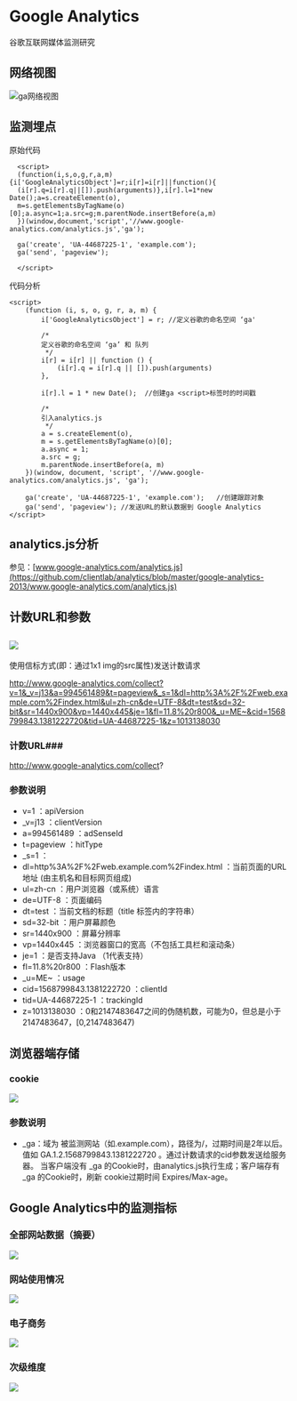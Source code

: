 Google Analytics
==================

谷歌互联网媒体监测研究 


网络视图
--
![ga网络视图](https://raw.github.com/clientlab/analytics/master/google-analytics-2013/img/network.jpg)

监测埋点
--
原始代码

      <script>
      (function(i,s,o,g,r,a,m){i['GoogleAnalyticsObject']=r;i[r]=i[r]||function(){
      (i[r].q=i[r].q||[]).push(arguments)},i[r].l=1*new Date();a=s.createElement(o),
      m=s.getElementsByTagName(o)[0];a.async=1;a.src=g;m.parentNode.insertBefore(a,m)
      })(window,document,'script','//www.google-analytics.com/analytics.js','ga');
      
      ga('create', 'UA-44687225-1', 'example.com');
      ga('send', 'pageview');
      
      </script>

代码分析

	<script>
	    (function (i, s, o, g, r, a, m) {
	        i['GoogleAnalyticsObject'] = r; //定义谷歌的命名空间 ‘ga'
	
	        /*
	        定义谷歌的命名空间 ‘ga’ 和 队列
	         */
	        i[r] = i[r] || function () {
	            (i[r].q = i[r].q || []).push(arguments)
	        },
	
	        i[r].l = 1 * new Date();  //创建ga <script>标签时的时间戳
	
	        /*
	        引入analytics.js
	         */
	        a = s.createElement(o),
	        m = s.getElementsByTagName(o)[0];
	        a.async = 1;
	        a.src = g;
	        m.parentNode.insertBefore(a, m)
	    })(window, document, 'script', '//www.google-analytics.com/analytics.js', 'ga');
	
	    ga('create', 'UA-44687225-1', 'example.com');   //创建跟踪对象
	    ga('send', 'pageview'); //发送URL的默认数据到 Google Analytics
	</script>

analytics.js分析
--
参见：[www.google-analytics.com/analytics.js](https://github.com/clientlab/analytics/blob/master/google-analytics-2013/www.google-analytics.com/analytics.js)

计数URL和参数
--
![](https://raw.github.com/clientlab/analytics/master/google-analytics-2013/img/send_request.jpg)
--
使用信标方式(即：通过1x1 img的src属性)发送计数请求

http://www.google-analytics.com/collect?v=1&_v=j13&a=994561489&t=pageview&_s=1&dl=http%3A%2F%2Fweb.example.com%2Findex.html&ul=zh-cn&de=UTF-8&dt=test&sd=32-bit&sr=1440x900&vp=1440x445&je=1&fl=11.8%20r800&_u=ME~&cid=1568799843.1381222720&tid=UA-44687225-1&z=1013138030

### 计数URL###
http://www.google-analytics.com/collect?

### 参数说明 ###
- v=1 ：apiVersion
- _v=j13 ：clientVersion
- a=994561489 ：adSenseId
- t=pageview ：hitType
- _s=1 ：
- dl=http%3A%2F%2Fweb.example.com%2Findex.html ：当前页面的URL地址 (由主机名和目标网页组成)
- ul=zh-cn ：用户浏览器（或系统）语言
- de=UTF-8 ：页面编码
- dt=test ：当前文档的标题（title 标签内的字符串）
- sd=32-bit ：用户屏幕颜色
- sr=1440x900 ：屏幕分辨率
- vp=1440x445 ：浏览器窗口的宽高（不包括工具栏和滚动条）
- je=1 ：是否支持Java （1代表支持）
- fl=11.8%20r800 ：Flash版本
- _u=ME~ ：usage
- cid=1568799843.1381222720 ：clientId
- tid=UA-44687225-1 ：trackingId
- z=1013138030 ：0和2147483647之间的伪随机数，可能为0，但总是小于2147483647，[0,2147483647)

浏览器端存储
--
### cookie ###
![](https://raw.github.com/clientlab/analytics/master/google-analytics-2013/img/cookie.jpg)

### 参数说明 ###
- _ga：域为 被监测网站（如.example.com），路径为/，过期时间是2年以后。值如 GA.1.2.1568799843.1381222720 。通过计数请求的cid参数发送给服务器。
当客户端没有 _ga 的Cookie时，由analytics.js执行生成；客户端存有 _ga 的Cookie时，刷新 cookie过期时间 Expires/Max-age。

Google Analytics中的监测指标
--

### 全部网站数据（摘要） ###
![](https://raw.github.com/clientlab/analytics/master/google-analytics-2013/img/report.jpg)

### 网站使用情况 ###
![](https://raw.github.com/clientlab/analytics/master/google-analytics-2013/img/website_report.jpg)

### 电子商务 ###
![](https://raw.github.com/clientlab/analytics/master/google-analytics-2013/img/e-commerce_report.jpg)

### 次级维度 ###
![](https://raw.github.com/clientlab/analytics/master/google-analytics-2013/img/secondary_dimension.jpg)
